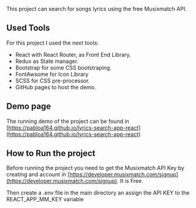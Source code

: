 This project can search for songs lyrics using the free Musixmatch API.

## Used Tools

For this project I used the next tools:

- React with React Router, as Front End Library.
- Redux as State manager.
- Bootstrap for some CSS bootstraping.
- FontAwsome for Icon Library
- SCSS for CSS pre-processor.
- GitHub pages to host the demo.

## Demo page

The running demo of the project can be found in [https://pabloa164.github.io/lyrics-search-app-react](https://pabloa164.github.io/lyrics-search-app-react)

## How to Run the project

Before running the project you need to get the Musixmatch API Key by creating and account in [https://developer.musixmatch.com/signup](https://developer.musixmatch.com/signup). It is Free. <br>

Then create a .env file in the main directory an assign the API KEY to the REACT_APP_MM_KEY variable
